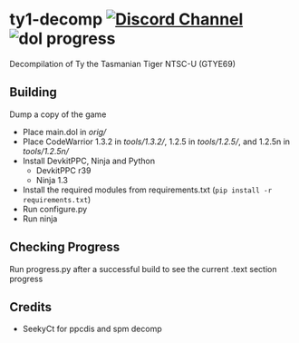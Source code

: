 # ty1-decomp [![Discord Channel][discord-badge]][discord] ![dol progress]
[discord]: https://discord.gg/hKx3FJJgrV
[discord-badge]: https://img.shields.io/discord/727908905392275526?color=%237289DA&logo=discord&logoColor=%23FFFFFF
[dol progress]: https://img.shields.io/endpoint?label=dol&url=https%3A%2F%2Fprogress.decomp.club%2Fdata%2Fty%2Fus%2FCode%2F%3Fmode%3Dshield%26measure%3Dcode

Decompilation of Ty the Tasmanian Tiger NTSC-U (GTYE69)

## Building
Dump a copy of the game
 - Place main.dol in *orig/*
 - Place CodeWarrior 1.3.2 in *tools/1.3.2/*, 1.2.5 in *tools/1.2.5/*, and 1.2.5n in *tools/1.2.5n/*
 - Install DevkitPPC, Ninja and Python
	- DevkitPPC r39
	- Ninja 1.3
 - Install the required modules from requirements.txt (`pip install -r requirements.txt`) 
 - Run configure.py
 - Run ninja
 
## Checking Progress
Run progress.py after a successful build to see the current .text section progress

## Credits
 - SeekyCt for ppcdis and spm decomp